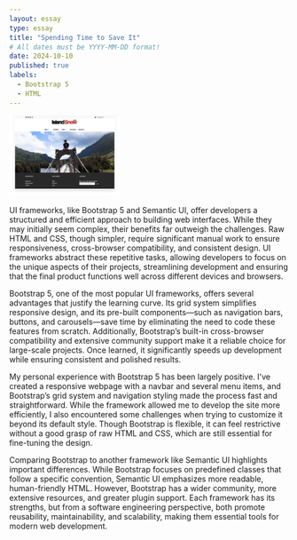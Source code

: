 ```yaml
---
layout: essay
type: essay
title: "Spending Time to Save It"
# All dates must be YYYY-MM-DD format!
date: 2024-10-10
published: true
labels:
  - Bootstrap 5
  - HTML
---
```


<img width="200px" class="rounded float-start pe-4" src="../img/experience-islandsnow-bootstrap.png">


UI frameworks, like Bootstrap 5 and Semantic UI, offer developers a structured and efficient approach to building web interfaces. While they may initially seem complex, their benefits far outweigh the challenges. Raw HTML and CSS, though simpler, require significant manual work to ensure responsiveness, cross-browser compatibility, and consistent design. UI frameworks abstract these repetitive tasks, allowing developers to focus on the unique aspects of their projects, streamlining development and ensuring that the final product functions well across different devices and browsers.

Bootstrap 5, one of the most popular UI frameworks, offers several advantages that justify the learning curve. Its grid system simplifies responsive design, and its pre-built components—such as navigation bars, buttons, and carousels—save time by eliminating the need to code these features from scratch. Additionally, Bootstrap’s built-in cross-browser compatibility and extensive community support make it a reliable choice for large-scale projects. Once learned, it significantly speeds up development while ensuring consistent and polished results.

My personal experience with Bootstrap 5 has been largely positive. I've created a responsive webpage with a navbar and several menu items, and Bootstrap’s grid system and navigation styling made the process fast and straightforward. While the framework allowed me to develop the site more efficiently, I also encountered some challenges when trying to customize it beyond its default style. Though Bootstrap is flexible, it can feel restrictive without a good grasp of raw HTML and CSS, which are still essential for fine-tuning the design.

Comparing Bootstrap to another framework like Semantic UI highlights important differences. While Bootstrap focuses on predefined classes that follow a specific convention, Semantic UI emphasizes more readable, human-friendly HTML. However, Bootstrap has a wider community, more extensive resources, and greater plugin support. Each framework has its strengths, but from a software engineering perspective, both promote reusability, maintainability, and scalability, making them essential tools for modern web development.

